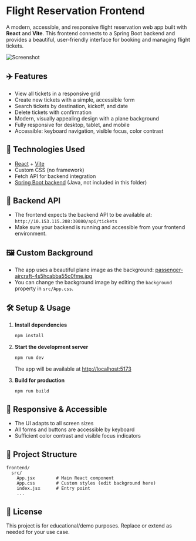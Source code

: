# Flight Reservation Frontend

A modern, accessible, and responsive flight reservation web app built with **React** and **Vite**. This frontend connects to a Spring Boot backend and provides a beautiful, user-friendly interface for booking and managing flight tickets.

![Screenshot](screenshot.png) <!-- Add a screenshot if you have one -->

## ✈️ Features

- View all tickets in a responsive grid
- Create new tickets with a simple, accessible form
- Search tickets by destination, kickoff, and date
- Delete tickets with confirmation
- Modern, visually appealing design with a plane background
- Fully responsive for desktop, tablet, and mobile
- Accessible: keyboard navigation, visible focus, color contrast

## 🚀 Technologies Used

- [React](https://react.dev/) + [Vite](https://vitejs.dev/)
- Custom CSS (no framework)
- Fetch API for backend integration
- [Spring Boot backend](../) (Java, not included in this folder)

## 🔗 Backend API

- The frontend expects the backend API to be available at:  
  `http://10.153.115.208:30080/api/tickets`
- Make sure your backend is running and accessible from your frontend environment.

## 🖼️ Custom Background

- The app uses a beautiful plane image as the background:
  [passenger-aircraft-4s5hcabba55c0fme.jpg](https://wallpapers.com/images/hd/passenger-aircraft-4s5hcabba55c0fme.jpg)
- You can change the background image by editing the `background` property in `src/App.css`.

## 🛠️ Setup & Usage

1. **Install dependencies**

   ```bash
   npm install
   ```

2. **Start the development server**

   ```bash
   npm run dev
   ```

   The app will be available at [http://localhost:5173](http://localhost:5173)

3. **Build for production**

   ```bash
   npm run build
   ```

## 📱 Responsive & Accessible

- The UI adapts to all screen sizes
- All forms and buttons are accessible by keyboard
- Sufficient color contrast and visible focus indicators

## 📂 Project Structure

```plaintext
frontend/
  src/
    App.jsx        # Main React component
    App.css        # Custom styles (edit background here)
    index.jsx      # Entry point
    ...
```

## 📝 License

This project is for educational/demo purposes. Replace or extend as needed for your use case.
